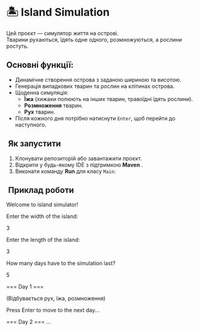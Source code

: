 # 🏝 Island Simulation

Цей проєкт — симулятор життя на острові.  
Тварини рухаються, їдять одне одного, розмножуються, а рослини ростуть.

## Основні функції:
- Динамічне створення острова з заданою шириною та висотою.
- Генерація випадкових тварин та рослин на клітинах острова.
- Щоденна симуляція:
    - **Їжа** (хижаки полюють на інших тварин, травоїдні їдять рослини).
    - **Розмноження** тварин.
    - **Рух** тварин.
- Після кожного дня потрібно натиснути `Enter`, щоб перейти до наступного.

## ️ Як запустити
1. Клонувати репозиторій або завантажити проєкт.
2. Відкрити у будь-якому IDE з підтримкою **Maven** .
3. Виконати команду **Run** для класу `Main`:

## ️ Приклад роботи
Welcome to island simulator!

Enter the width of the island:

3

Enter the length of the island: 

3

How many days have to the simulation last? 

5

=== Day 1 ===

(Відбувається рух, їжа, розмноження)

Press Enter to move to the next day...

=== Day 2 ===
...